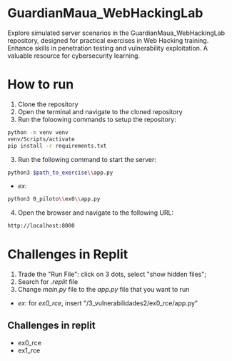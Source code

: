 # GuardianMaua_WebHackingLab
Explore simulated server scenarios in the GuardianMaua_WebHackingLab repository, designed for practical exercises in Web Hacking training. Enhance skills in penetration testing and vulnerability exploitation. A valuable resource for cybersecurity learning.

# How to run
1. Clone the repository	
2. Open the terminal and navigate to the cloned repository
3. Run the foloowing commands to setup the repository:

```bash
python -m venv venv
venv/Scripts/activate
pip install -r requirements.txt
```

3. Run the following command to start the server:
```bash
python3 $path_to_exercise\\app.py
```

- _ex:_
```bash
python3 0_piloto\\ex0\\app.py
```

4. Open the browser and navigate to the following URL:
```bash
http://localhost:8000
```

# Challenges in Replit
1. Trade the "Run File": click on 3 dots, select "show hidden files";
2. Search for _.replit_ file
3. Change _main.py_ file to the _app.py_ file that you want to run
  - _ex_: for _ex0_rce_, insert "/3_vulnerabilidades2/ex0_rce/app.py"

## Challenges in replit
- ex0_rce
- ex1_rce